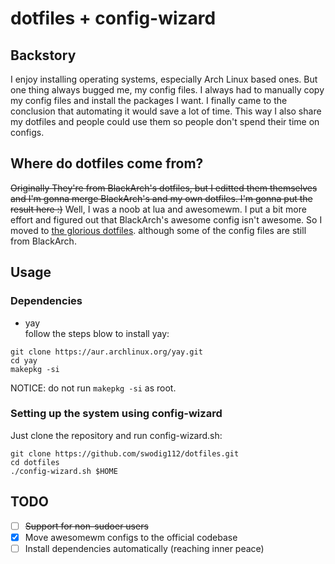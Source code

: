 # dotfiles + config-wizard
## Backstory
I enjoy installing operating systems, especially Arch Linux based ones. But
one thing always bugged me, my config files. I always had to manually copy
my config files and install the packages I want. I finally came to the conclusion
that automating it would save a lot of time. This way I also share my dotfiles
and people could use them so people don't spend their time on configs.

## Where do dotfiles come from?
~~Originally They're from BlackArch's dotfiles, but I editted them themselves and
I'm gonna merge BlackArch's and my own dotfiles. I'm gonna put the result here :)~~
Well, I was a noob at lua and awesomewm. I put a bit more effort and figured out
that BlackArch's awesome config isn't awesome. So I moved to
[the glorious dotfiles](https://github.com/manilarome/the-glorious-dotfiles "the-glorious-dotfiles").
although some of the config files are still from BlackArch.

## Usage
### Dependencies
- yay <br />
follow the steps blow to install yay:
```
git clone https://aur.archlinux.org/yay.git
cd yay
makepkg -si
```
NOTICE: do not run ```makepkg -si``` as root.

### Setting up the system using config-wizard
Just clone the repository and run config-wizard.sh:
```
git clone https://github.com/swodig112/dotfiles.git
cd dotfiles
./config-wizard.sh $HOME
```

## TODO
- [ ] ~~Support for non-sudoer users~~
- [x] Move awesomewm configs to the official codebase
- [ ] Install dependencies automatically (reaching inner peace)
